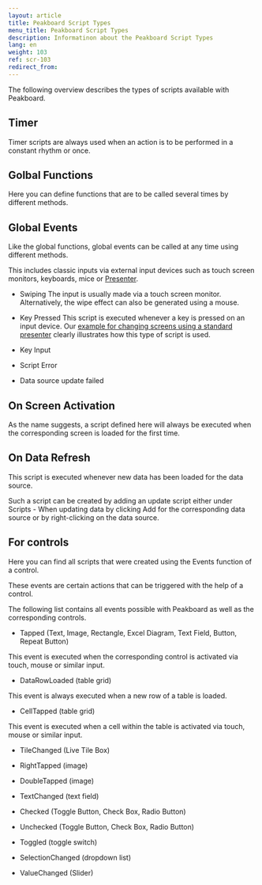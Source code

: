 ```yaml
---
layout: article
title: Peakboard Script Types
menu_title: Peakboard Script Types
description: Informatinon about the Peakboard Script Types
lang: en
weight: 103
ref: scr-103
redirect_from:
---
```


The following overview describes the types of scripts available with Peakboard.

## Timer
Timer scripts are always used when an action is to be performed in a constant rhythm or once.

## Golbal Functions
Here you can define functions that are to be called several times by different methods.

## Global Events
Like the global functions, global events can be called at any time using different methods.

This includes classic inputs via external input devices such as touch screen monitors, keyboards, mice or [Presenter](/misc/en-presenter.html).

* Swiping
The input is usually made via a touch screen monitor. Alternatively, the wipe effect can also be generated using a mouse.

* Key Pressed
This script is executed whenever a key is pressed on an input device. Our [example for changing screens using a standard presenter](/misc/en-presenter.html) clearly illustrates how this type of script is used.

* Key Input

 

* Script Error

 

* Data source update failed

## On Screen Activation
As the name suggests, a script defined here will always be executed when the corresponding screen is loaded for the first time.

## On Data Refresh
This script is executed whenever new data has been loaded for the data source. 

Such a script can be created by adding an update script either under Scripts - When updating data by clicking Add for the corresponding data source or by right-clicking on the data source.

## For controls

Here you can find all scripts that were created using the Events function of a control.

These events are certain actions that can be triggered with the help of a control.

The following list contains all events possible with Peakboard as well as the corresponding controls.

* Tapped (Text, Image, Rectangle, Excel Diagram, Text Field, Button, Repeat Button)

This event is executed when the corresponding control is activated via touch, mouse or similar input.

* DataRowLoaded (table grid)

This event is always executed when a new row of a table is loaded.

* CellTapped (table grid)

This event is executed when a cell within the table is activated via touch, mouse or similar input.

* TileChanged (Live Tile Box)

* RightTapped (image)

* DoubleTapped (image)

* TextChanged (text field)

* Checked (Toggle Button, Check Box, Radio Button)

* Unchecked (Toggle Button, Check Box, Radio Button)

* Toggled (toggle switch)

* SelectionChanged (dropdown list)

* ValueChanged (Slider)